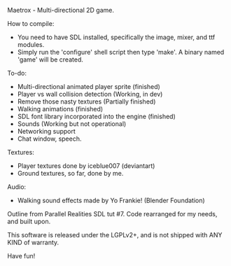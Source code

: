 Maetrox - Multi-directional 2D game.

How to compile:
  * You need to have SDL installed, specifically the image, mixer, and ttf modules.
  * Simply run the 'configure' shell script then type 'make'. A binary named 'game' will be created.

To-do:
  * Multi-directional animated player sprite (finished)
  * Player vs wall collision detection (Working, in dev)
  * Remove those nasty textures (Partially finished)
  * Walking animations (finished)
  * SDL font library incorporated into the engine (finished)
  * Sounds (Working but not operational)
  * Networking support
  * Chat window, speech.

Textures:
 * Player textures done by iceblue007 (deviantart)
 * Ground textures, so far, done by me.
 
Audio:
 * Walking sound effects made by Yo Frankie! (Blender Foundation)

Outline from Parallel Realities SDL tut #7. Code rearranged for my needs,
and built upon.

This software is released under the LGPLv2+, and is not shipped with ANY 
KIND of warranty.

Have fun!
